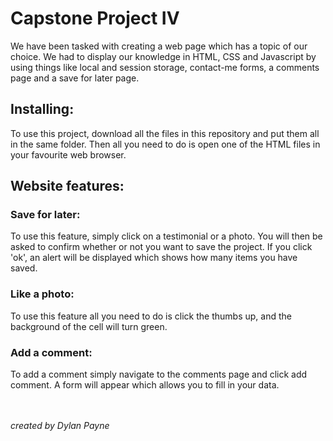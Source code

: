 # Capstone Project IV

We have been tasked with creating a web page which has a topic of our choice. We had to display our knowledge in HTML, CSS and Javascript by using things like local and session storage, contact-me forms, a comments page and a save for later page.

## Installing:

To use this project, download all the files in this repository and put them all in the same folder. Then all you need to do is open one of the HTML files in your favourite web browser.


## Website features:

### Save for later:  
To use this feature, simply click on a testimonial or a photo. You will then be asked to confirm whether or not you want to save the project. If you click 'ok', an alert will be displayed which shows how many items you have saved.  

### Like a photo:  
To use this feature all you need to do is click the thumbs up, and the background of the cell will turn green.  

### Add a comment:
To add a comment simply navigate to the comments page and click add comment. A form will appear which allows you to fill in your data.  

<br></br>
*created by Dylan Payne*
